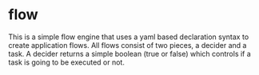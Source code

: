 # flow

This is a simple flow engine that uses a yaml based declaration syntax 
to create application flows.  All flows consist of two pieces, a decider 
and a task.  A decider returns a simple boolean (true or false) which 
controls if a task is going to be executed or not.


